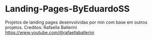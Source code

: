 # Landing-Pages-ByEduardoSS
Projetos de landing pages desenvolvidas por min com base em outros projetos.
Creditos: Rafaella Ballerini
https://www.youtube.com/@rafaellaballerini
